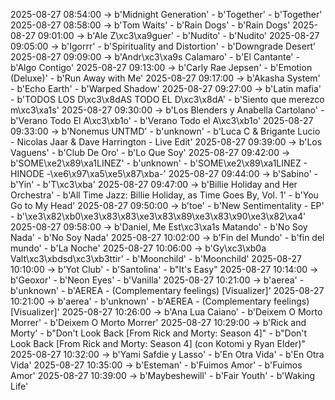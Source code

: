 2025-08-27 08:54:00 -> b'Midnight Generation' - b'Together' - b'Together'
2025-08-27 08:58:00 -> b'Tom Waits' - b'Rain Dogs' - b'Rain Dogs'
2025-08-27 09:01:00 -> b'Ale Z\xc3\xa9guer' - b'Nudito' - b'Nudito'
2025-08-27 09:05:00 -> b'Igorrr' - b'Spirituality and Distortion' - b'Downgrade Desert'
2025-08-27 09:09:00 -> b'Andr\xc3\xa9s Calamaro' - b'El Cantante' - b'Algo Contigo'
2025-08-27 09:13:00 -> b'Carly Rae Jepsen' - b'Emotion (Deluxe)' - b'Run Away with Me'
2025-08-27 09:17:00 -> b'Akasha System' - b'Echo Earth' - b'Warped Shadow'
2025-08-27 09:27:00 -> b'Latin mafia' - b'TODOS LOS D\xc3\x8dAS TODO EL D\xc3\x8dA' - b'Siento que merezco m\xc3\xa1s'
2025-08-27 09:30:00 -> b'Los Blenders y Anabella Cartolano' - b'Verano Todo El A\xc3\xb1o' - b'Verano Todo el A\xc3\xb1o'
2025-08-27 09:33:00 -> b'Nonemus UNTMD' - b'unknown' - b'Luca C & Brigante Lucio - Nicolas Jaar & Dave Harrington - Live Edit'
2025-08-27 09:39:00 -> b'Los Vaguens' - b'Club De Oro' - b'Lo Que Soy'
2025-08-27 09:42:00 -> b'SOME\xe2\x89\xa1LINEZ' - b'unknown' - b'SOME\xe2\x89\xa1LINEZ - HINODE -\xe6\x97\xa5\xe5\x87\xba-'
2025-08-27 09:44:00 -> b'Sabino' - b'Yin' - b'T\xc3\xba'
2025-08-27 09:47:00 -> b'Billie Holiday and Her Orchestra' - b'All Time Jazz: Billie Holiday, as Time Goes By, Vol. 1' - b'You Go to My Head'
2025-08-27 09:50:00 -> b'toe' - b'New Sentimentality - EP' - b'\xe3\x82\xb0\xe3\x83\x83\xe3\x83\x89\xe3\x83\x90\xe3\x82\xa4'
2025-08-27 09:58:00 -> b'Daniel, Me Est\xc3\xa1s Matando' - b'No Soy Nada' - b'No Soy Nada'
2025-08-27 10:02:00 -> b'Fin del Mundo' - b'fin del mundo' - b'La Noche'
2025-08-27 10:06:00 -> b'Gy\xc3\xb0a Valt\xc3\xbdsd\xc3\xb3ttir' - b'Moonchild' - b'Moonchild'
2025-08-27 10:10:00 -> b'Yot Club' - b'Santolina' - b"It's Easy"
2025-08-27 10:14:00 -> b'Geoxor' - b'Neon Eyes' - b'Vanilla'
2025-08-27 10:21:00 -> b'aerea' - b'unknown' - b'AEREA - (Complementary feelings) [Visualizer]'
2025-08-27 10:21:00 -> b'aerea' - b'unknown' - b'AEREA - (Complementary feelings) [Visualizer]'
2025-08-27 10:26:00 -> b'Ana Lua Caiano' - b'Deixem O Morto Morrer' - b'Deixem O Morto Morrer'
2025-08-27 10:29:00 -> b'Rick and Morty' - b"Don't Look Back [From Rick and Morty: Season 4]" - b"Don't Look Back [From Rick and Morty: Season 4] (con Kotomi y Ryan Elder)"
2025-08-27 10:32:00 -> b'Yami Safdie y Lasso' - b'En Otra Vida' - b'En Otra Vida'
2025-08-27 10:35:00 -> b'Esteman' - b'Fuimos Amor' - b'Fuimos Amor'
2025-08-27 10:39:00 -> b'Maybeshewill' - b'Fair Youth' - b'Waking Life'
